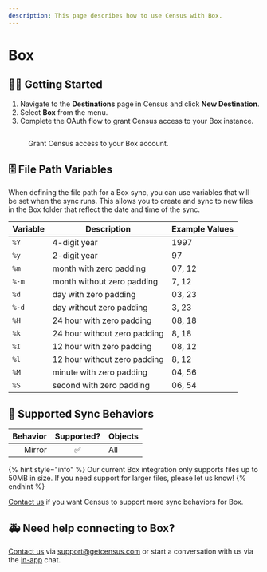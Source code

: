 ```yaml
---
description: This page describes how to use Census with Box.
---
```


# Box

## 🏃‍♀️ Getting Started

1. Navigate to the **Destinations** page in Census and click **New Destination**.
2. Select **Box** from the menu.
3. Complete the OAuth flow to grant Census access to your Box instance.

<figure><img src="../.gitbook/assets/image (24).png" alt=""><figcaption><p>Grant Census access to your Box account.</p></figcaption></figure>

## 🗄️ File Path Variables

When defining the file path for a Box sync, you can use variables that will be set when the sync runs. This allows you to create and sync to new files in the Box folder that reflect the date and time of the sync.

| **Variable** | **Description**              | **Example Values** |
| ------------ | ---------------------------- | ------------------ |
| `%Y`         | 4-digit year                 | 1997               |
| `%y`         | 2-digit year                 | 97                 |
| `%m`         | month with zero padding      | 07, 12             |
| `%-m`        | month without zero padding   | 7, 12              |
| `%d`         | day with zero padding        | 03, 23             |
| `%-d`        | day without zero padding     | 3, 23              |
| `%H`         | 24 hour with zero padding    | 08, 18             |
| `%k`         | 24 hour without zero padding | 8, 18              |
| `%I`         | 12 hour with zero padding    | 08, 12             |
| `%l`         | 12 hour without zero padding | 8, 12              |
| `%M`         | minute with zero padding     | 04, 56             |
| `%S`         | second with zero padding     | 06, 54             |

## 🔀 Supported Sync Behaviors

| **Behavior** | **Supported?** | **Objects** |
| -----------: | :------------: | ----------- |
|       Mirror |        ✅       | All         |

{% hint style="info" %}
Our current Box integration only supports files up to 50MB in size. If you need support for larger files, please let us know!
{% endhint %}

[Contact us](mailto:support@getcensus.com) if you want Census to support more sync behaviors for Box.

## 🚑 Need help connecting to Box?

[Contact us](mailto:support@getcensus.com) via support@getcensus.com or start a conversation with us via the [in-app](https://app.getcensus.com) chat.
